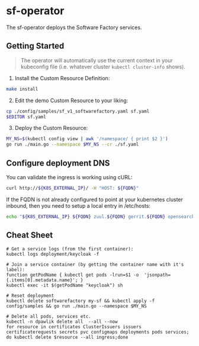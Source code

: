 # sf-operator

The sf-operator deploys the Software Factory services.

## Getting Started
> The operator will automatically use the current context in your kubeconfig file (i.e. whatever cluster `kubectl cluster-info` shows).

1. Install the Custom Resource Definition:

```sh
make install
```

2. Edit the demo Custom Resource to your liking:

```sh
cp ./config/samples/sf_v1_softwarefactory.yaml sf.yaml
$EDITOR sf.yaml
```

3. Deploy the Custom Resource:

```sh
MY_NS=$(kubectl config view | awk '/namespace/ { print $2 }')
go run ./main.go --namespace $MY_NS --cr ./sf.yaml
```

## Configure deployment DNS

You can validate the ingress is working using cURL:

```sh
curl http://${K8S_EXTERNAL_IP}/ -H "HOST: ${FQDN}"
```

If the FQDN is not already configured to point at your kubernetes cluster inbound,
then you need to setup a local entry in /etc/hosts:

```sh
echo "${K8S_EXTERNAL_IP} ${FQDN} zuul.${FQDN} gerrit.${FQDN} opensearch.${FQDN}" | sudo tee -a /etc/hosts
```

## Cheat Sheet

```
# Get a service logs (from the first container):
kubectl logs deployment/keycloak -f

# Join a service container (by getting the container name with it's label):
function getPodName { kubectl get pods -lrun=$1 -o  'jsonpath={.items[0].metadata.name}'; }
kubectl exec -it $(getPodName "keycloak") sh

# Reset deployment
kubectl delete softwarefactory my-sf && kubectl apply -f config/samples && go run ./main.go --namespace $MY_NS

# Delete all pods, services etc.
kubectl -n dpawlik delete all  --all --now
for resource in certificates ClusterIssuers issuers certificaterequests secrets pvc configmaps deployments pods services; do kubectl delete $resource --all ingress;done
```
